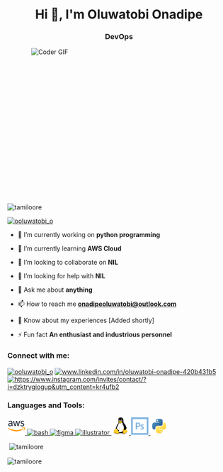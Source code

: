 
<h1 align="center">Hi 👋, I'm Oluwatobi Onadipe</h1>
<h3 align="center">DevOps</h3>
<img align="right"alt="Coder GIF" height=350 width=450 src="https://cdn.dribbble.com/users/730703/screenshots/6581243/avento.gif" />

<p align="left"> <img src="https://komarev.com/ghpvc/?username=tamiloore&label=Profile%20views&color=0e75b6&style=flat" alt="tamiloore" /> </p>

<p align="left"> <a href="https://twitter.com/ooluwatobi_o" target="blank"><img src="https://img.shields.io/twitter/follow/ooluwatobi_o?logo=twitter&style=for-the-badge" alt="ooluwatobi_o" /></a> </p>

- 🔭 I’m currently working on **python programming**

- 🌱 I’m currently learning **AWS Cloud**

- 👯 I’m looking to collaborate on **NIL**

- 🤝 I’m looking for help with **NIL**

- 💬 Ask me about **anything**

- 📫 How to reach me **onadipeoluwatobi@outlook.com**

- 📄 Know about my experiences [Added shortly]

- ⚡ Fun fact **An enthusiast and industrious personnel**

<h3 align="left">Connect with me:</h3>
<p align="left">
<a href="https://twitter.com/ooluwatobi_o" target="blank"><img align="center" src="https://raw.githubusercontent.com/rahuldkjain/github-profile-readme-generator/master/src/images/icons/Social/twitter.svg" alt="ooluwatobi_o" height="30" width="40" /></a>
<a href="https://linkedin.com/in/www.linkedin.com/in/oluwatobi-onadipe-420b431b5" target="blank"><img align="center" src="https://raw.githubusercontent.com/rahuldkjain/github-profile-readme-generator/master/src/images/icons/Social/linked-in-alt.svg" alt="www.linkedin.com/in/oluwatobi-onadipe-420b431b5" height="30" width="40" /></a>
<a href="https://instagram.com/https://www.instagram.com/invites/contact/?i=dzktrygiogup&utm_content=kr4ufb2" target="blank"><img align="center" src="https://raw.githubusercontent.com/rahuldkjain/github-profile-readme-generator/master/src/images/icons/Social/instagram.svg" alt="https://www.instagram.com/invites/contact/?i=dzktrygiogup&utm_content=kr4ufb2" height="30" width="40" /></a>
</p>

<h3 align="left">Languages and Tools:</h3>
<p align="left"> <a href="https://aws.amazon.com" target="_blank" rel="noreferrer"> <img src="https://raw.githubusercontent.com/devicons/devicon/master/icons/amazonwebservices/amazonwebservices-original-wordmark.svg" alt="aws" width="40" height="40"/> </a> <a href="https://www.gnu.org/software/bash/" target="_blank" rel="noreferrer"> <img src="https://www.vectorlogo.zone/logos/gnu_bash/gnu_bash-icon.svg" alt="bash" width="40" height="40"/> </a> <a href="https://www.figma.com/" target="_blank" rel="noreferrer"> <img src="https://www.vectorlogo.zone/logos/figma/figma-icon.svg" alt="figma" width="40" height="40"/> </a> <a href="https://www.adobe.com/in/products/illustrator.html" target="_blank" rel="noreferrer"> <img src="https://www.vectorlogo.zone/logos/adobe_illustrator/adobe_illustrator-icon.svg" alt="illustrator" width="40" height="40"/> </a> <a href="https://www.linux.org/" target="_blank" rel="noreferrer"> <img src="https://raw.githubusercontent.com/devicons/devicon/master/icons/linux/linux-original.svg" alt="linux" width="40" height="40"/> </a> <a href="https://www.photoshop.com/en" target="_blank" rel="noreferrer"> <img src="https://raw.githubusercontent.com/devicons/devicon/master/icons/photoshop/photoshop-line.svg" alt="photoshop" width="40" height="40"/> </a> <a href="https://www.python.org" target="_blank" rel="noreferrer"> <img src="https://raw.githubusercontent.com/devicons/devicon/master/icons/python/python-original.svg" alt="python" width="40" height="40"/> </a> </p>

<p>&nbsp;<img align="center" src="https://github-readme-stats.vercel.app/api?username=tamiloore&show_icons=true&locale=en" alt="tamiloore" /></p>


<p><img align="center" src="https://github-readme-streak-stats.herokuapp.com/?user=tamiloore&" alt="tamiloore" /></p>
